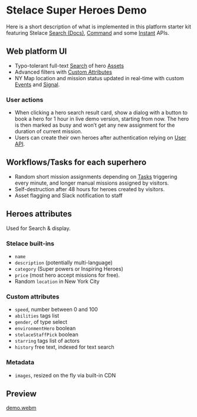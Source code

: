 # Stelace Super Heroes Demo

Here is a short description of what is implemented in this platform starter kit featuring Stelace [Search (Docs)](https://stelace.com/docs/search/), [Command](https://stelace.com/docs/command/) and some [Instant](https://stelace.com/docs) APIs.

## Web platform UI

- Typo-tolerant full-text [Search](https://stelace.com/docs/search/) of hero [Assets](
  https://stelace.com/docs/assets/)
- Advanced filters with [Custom Attributes](https://stelace.com/docs/assets/custom-attributes)
- NY Map location and mission status updated in real-time with custom [Events](
  https://stelace.com/docs/command/events) and [Signal](https://stelace.com/docs/signal).

### User actions

- When clicking a hero search result card, show a dialog with a button to book a hero for 1 hour in live demo version, starting from now.
The hero is then marked as busy and won’t get any new assignment for the duration of current mission.
- Users can create their own heroes after authentication relying on [User API](https://stelace.com/docs/users).

## Workflows/Tasks for each superhero

- Random short mission assignments depending on [Tasks](https://stelace.com/docs/command/tasks) triggering every minute, and longer manual missions assigned by visitors.
- Self-destruction after 48 hours for heroes created by visitors.
- Asset flagging and Slack notification to staff

## Heroes attributes

Used for Search & display.

### Stelace built-ins

- `name`
- `description` (potentially multi-language)
- `category` (Super powers or Inspiring Heroes)
- `price` (most hero accept missions for free).
- Random `location` in New York City

### Custom attributes

- `speed`, number between 0 and 100
- `abilities` tags list
- `gender`, of type select
- `environmentHero` boolean
- `stelaceStaffPick` boolean
- `starring` tags list of actors
- `history` free text, indexed for text search

### Metadata

- `images`, resized on the fly via built-in CDN

## Preview

[demo.webm](https://github.com/stelace/marketplace-demo/assets/25850444/00836041-1fd2-4175-8a11-708ea44424ce)
